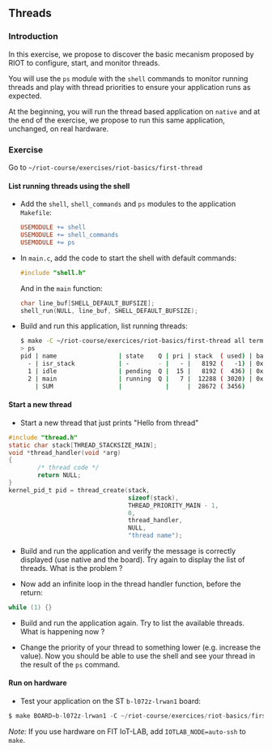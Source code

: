 ## Threads

### Introduction

In this exercise, we propose to discover the basic mecanism proposed by RIOT to
configure, start, and monitor threads.

You will use the `ps` module with the `shell` commands to monitor running
threads and play with thread priorities to ensure your application runs as
expected.

At the beginning, you will run the thread based application on `native` and at
the end of the exercise, we propose to run this same application, unchanged, on
real hardware.

### Exercise

Go to `~/riot-course/exercises/riot-basics/first-thread`

#### List running threads using the shell

- Add the `shell`, `shell_commands` and `ps` modules to the application
  `Makefile`:
  ```mk
  USEMODULE += shell
  USEMODULE += shell_commands
  USEMODULE += ps
  ```

- In `main.c`, add the code to start the shell with default commands:
  ```c
  #include "shell.h"
  ```
  And in the `main` function:
  ```c
  char line_buf[SHELL_DEFAULT_BUFSIZE];
  shell_run(NULL, line_buf, SHELL_DEFAULT_BUFSIZE);
  ```

- Build and run this application, list running threads:
  ```sh
  $ make -C ~/riot-course/exercices/riot-basics/first-thread all term
  > ps
  pid | name                 | state    Q | pri | stack  ( used) | base addr  | current     
    - | isr_stack            | -        - |   - |   8192 (   -1) | 0x56617380 | 0x56617380
    1 | idle                 | pending  Q |  15 |   8192 (  436) | 0x566150a0 | 0x56616f00 
    2 | main                 | running  Q |   7 |  12288 ( 3020) | 0x566120a0 | 0x56614f00 
      | SUM                  |            |     |  28672 ( 3456)
  ```

#### Start a new thread

- Start a new thread that just prints "Hello from thread"
```c
#include "thread.h"
static char stack[THREAD_STACKSIZE_MAIN];
void *thread_handler(void *arg)
{
        /* thread code */
        return NULL;
}
kernel_pid_t pid = thread_create(stack,
                                 sizeof(stack),
                                 THREAD_PRIORITY_MAIN - 1,
                                 0,
                                 thread_handler,
                                 NULL,
                                 "thread name");
```

- Build and run the application and verify the message is correctly displayed
  (use native and the board).
  Try again to display the list of threads. What is the problem ?

- Now add an infinite loop in the thread handler function, before the return:
```c
while (1) {}
```
- Build and run the application again. Try to list the available threads. What
  is happening now ?

- Change the priority of your thread to something lower (e.g. increase the
  value). Now you should be able to use the shell and see your thread in the
  result of the `ps` command.

#### Run on hardware

- Test your application on the ST `b-l072z-lrwan1` board:
```c
$ make BOARD=b-l072z-lrwan1 -C ~/riot-course/exercices/riot-basics/first-thread flash term
```

_Note:_ If you use hardware on FIT IoT-LAB, add `IOTLAB_NODE=auto-ssh` to `make`.
